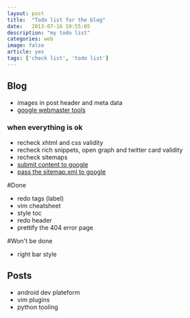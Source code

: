 ```yaml
---
layout: post
title:  "Todo list for the blog"
date:   2013-07-16 19:55:05
description: "my todo list" 
categories: web
image: false
article: yes
tags: ['check list', 'todo list']
---
```


## Blog
* images in post header and meta data
* [google webmaster tools](http://www.google.com/webmasters/tools/)
    

### when everything is ok
* recheck xhtml and css validity
* recheck rich snippets, open graph and twitter card validity
* recheck sitemaps
* [submit content to google](http://www.google.com/submityourcontent/)
* [pass the sitemap.xml to google](https://www.google.com/webmasters/tools/home)

#Done
* redo tags (label)
* vim cheatsheet
* style toc
* redo header
* prettify the 404 error page


#Won't be done
* right bar style


## Posts
* android dev plateform
* vim plugins
* python tooling
